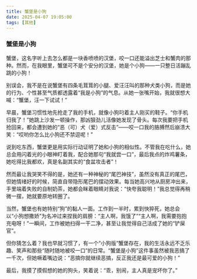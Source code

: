 ```yaml
---
title: 蟹堡是小狗
date: 2025-04-07 19:05:00
tags: [其他]
---
```


### 蟹堡是小狗

蟹堡，这名字听上去怎么都是一块香喷喷的汉堡，咬一口还能溢出芝士和蟹肉的那种。然而，在我眼里，蟹堡可不是个安分的汉堡，她是个小狗——一只整日活蹦乱跳的小狗！

别误会，我不是在说蟹堡有四条毛茸茸的小腿、爱汪汪叫的那种犬类小狗，而是她的行为、个性甚至气质都透露着“我是小狗”的气息。从她一张嘴开始，我就很想大喊：“蟹堡，汪一下试试！”

早晨，蟹堡习惯性地先抢走了我的手机，就像小狗叼着主人刚买的鞋子。“你手机归我了！”她跳上沙发一顿操作，那凶狠劲儿活像她发现了骨头。每次我要把手机抢回来，都会遭到她的“恶（可）犬（爱）式反击”——咬一口我的胳膊然后崩溃大笑：“哎哟你怎么比小狗还不禁逗呢！”

说到吃东西，蟹堡更是用实际行动证明了她和小狗的相似性。不管我在吃什么，她总会用闪着光的小眼神盯着我，配合她那句“我就尝一口”，最后我点的炸鸡薯条，她吃得比我都欢，真是名副其实的“食盆攻击者”！

然而最让我哭笑不得的是，她还有一种神秘的“尾巴神技”，虽然没有真正的尾巴，但她情绪好的时候，简直自带隐形尾巴的摆动效果。每当她高兴地从厨房冲出来，手里端着失败的自制奶茶，她都会眯着眼睛对我说：“快夸我聪明！”我总觉得再稍微一摆，她就要原地转圈了。

当然，蟹堡也有她特别“狗”的黏人一面。工作到一半时，累到快猝死，她总会以“小狗想撒娇”为名冲过来捏我的肩膀：“主人啊，我饿了”“主人啊，我需要抱抱充电呀！”一瞬间，工作被她扫得一干二净，甚至让我觉得自己活成了她的“铲屎官”。

但你猜怎么着？我也早就习惯了，有一个“小狗版”蟹堡存在，我的生活永远不乏乐趣、笑声和那些“随时随地被咬一口”的日常。“蟹堡是小狗”这件事虽然被我恶搞了一千次，但她噘着嘴边说：“恶搞你就继续恶搞，反正我还是最可爱的小狗！”

最后，我摸了摸假想的她的狗头，笑着说：“乖，别闹，主人真是宠坏你了。”